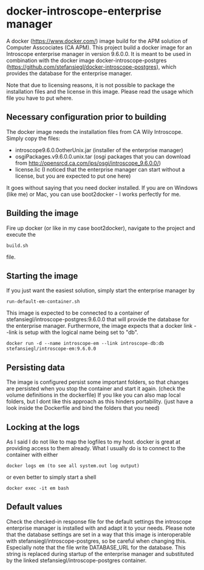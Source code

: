 # docker-introscope-enterprise manager
A docker (https://www.docker.com/) image build for the APM solution of Computer Asscociates (CA APM). This project build a docker image for an Introscope enterprise manager in version 9.6.0.0. It is meant to be used in combination with the docker image docker-introscope-postgres (https://github.com/stefansiegl/docker-introscope-postgres), which provides the database for the enterprise manager.

Note that due to licensing reasons, it is not possible to package the installation files and the license in this image. Please read the usage which file you have to put where.

## Necessary configuration prior to building
The docker image needs the installation files from CA Wily Introscope. Simply copy the files:
- introscope9.6.0.0otherUnix.jar (installer of the enterprise manager)
- osgiPackages.v9.6.0.0.unix.tar (osgi packages that you can download from http://opensrcd.ca.com/ips/osgi/introscope_9.6.0.0/)
- license.lic (I noticed that the enterprise manager can start without a license, but you are expected to put one here)

It goes without saying that you need docker installed. If you are on Windows (like me) or Mac, you can use boot2docker - I works perfectly for me.

## Building the image
Fire up docker (or like in my case boot2docker), navigate to the project and execute the 
```
build.sh
```
file.

## Starting the image
If you just want the easiest solution, simply start the enterprise manager by
```
run-default-em-container.sh
```
This image is expected to be connected to a container of stefansiegl/introscope-postgres:9.6.0.0 that will provide the database for the enterprise manager. Furthermore, the image expects that a docker link --link is setup with the logical name being set to "db". 
```
docker run -d --name introscope-em --link introscope-db:db stefansiegl/introscope-em:9.6.0.0
```

## Persisting data
The image is configured persist some important folders, so that changes are persisted when you stop the container and start it again. (check the volume definitions in the dockerfile)
If you like you can also map local folders, but I dont like this approach as this hinders portability. (just have a look inside the Dockerfile and bind the folders that you need)

## Locking at the logs
As I said I do not like to map the logfiles to my host. docker is great at providing access to them already. What I usually do is to connect to the container with either
```
docker logs em (to see all system.out log output)
```
or even better to simply start a shell
```
docker exec -it em bash
```

## Default values
Check the checked-in response file for the default settings the introscope enterprise manager is installed with and adapt it to your needs. 
Please note that the database settings are set in a way that this image is interoperable with stefansiegl/introscope-postgres, so be careful when changing this. Especially note that the file write DATABASE_URL for the database. This string is replaced during startup of the enterprise manager and substituted by the linked stefansiegl/introscope-postgres container.

